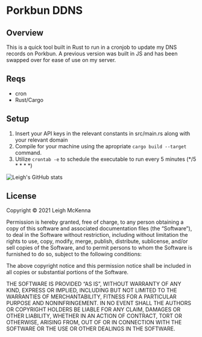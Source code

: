 # Porkbun DDNS

## Overview

This is a quick tool built in Rust to run in a cronjob to update my DNS records on Porkbun. A previous version was built in JS and has been swapped over for ease of use on my server.

## Reqs

* cron
* Rust/Cargo

## Setup

1. Insert your API keys in the relevant constants in src/main.rs along with your relevant domain
2. Compile for your machine using the apropriate `cargo build --target` command.
3. Utilize `crontab -e` to schedule the executable to run every 5 minutes (*/5 * * * *)

![Leigh's GitHub stats](https://github-readme-stats.vercel.app/api?username=leighmckenna&show_icons=true&theme=radical)






## License

Copyright © 2021 Leigh McKenna

Permission is hereby granted, free of charge, to any person obtaining a copy of this software and associated documentation files (the “Software”), to deal in the Software without restriction, including without limitation the rights to use, copy, modify, merge, publish, distribute, sublicense, and/or sell copies of the Software, and to permit persons to whom the Software is furnished to do so, subject to the following conditions:

The above copyright notice and this permission notice shall be included in all copies or substantial portions of the Software.

THE SOFTWARE IS PROVIDED “AS IS”, WITHOUT WARRANTY OF ANY KIND, EXPRESS OR IMPLIED, INCLUDING BUT NOT LIMITED TO THE WARRANTIES OF MERCHANTABILITY, FITNESS FOR A PARTICULAR PURPOSE AND NONINFRINGEMENT. IN NO EVENT SHALL THE AUTHORS OR COPYRIGHT HOLDERS BE LIABLE FOR ANY CLAIM, DAMAGES OR OTHER LIABILITY, WHETHER IN AN ACTION OF CONTRACT, TORT OR OTHERWISE, ARISING FROM, OUT OF OR IN CONNECTION WITH THE SOFTWARE OR THE USE OR OTHER DEALINGS IN THE SOFTWARE.
